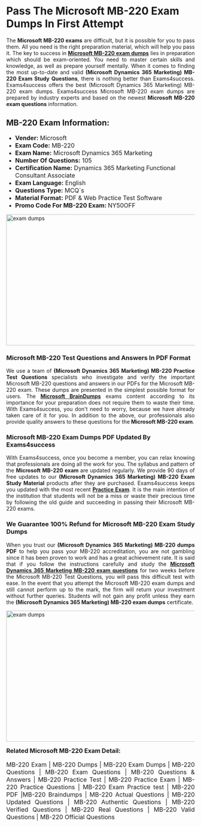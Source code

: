 <h1><strong><strong>Pass The Microsoft MB-220 Exam Dumps In First Attempt</strong></strong></h1> <p style="text-align:justify">The <strong>Microsoft MB-220 exams</strong> are difficult, but it is possible for you to pass them. All you need is the right preparation material, which will help you pass it. The key to success in <a href="https://www.exams4success.com/microsoft/mb-220-pdf-exam-dumps"><strong>Microsoft MB-220 exam dumps</strong></a> lies in preparation which should be exam-oriented. You need to master certain skills and knowledge, as well as prepare yourself mentally. When it comes to finding the most up-to-date and valid <strong>(Microsoft Dynamics 365 Marketing) MB-220 Exam Study Questions</strong>, there is nothing better than Exams4success. Exams4success offers the best (Microsoft Dynamics 365 Marketing) MB-220 exam dumps. Exams4success Microsoft MB-220 exam dumps are prepared by industry experts and based on the newest <strong>Microsoft MB-220 exam questions</strong> information.</p> <h2><strong><strong>MB-220 Exam Information:</strong></strong></h2> <ul> <li><span style="font-size:16px"><strong>Vender:</strong> Microsoft</span></li> <li><span style="font-size:16px"><strong>Exam Code:</strong> MB-220</span></li> <li><span style="font-size:16px"><strong>Exam Name:</strong> Microsoft Dynamics 365 Marketing</span></li> <li><span style="font-size:16px"><strong>Number Of Questions:</strong> 105</span></li> <li><span style="font-size:16px"><strong>Certification Name:</strong> Dynamics 365 Marketing Functional Consultant Associate</span></li> <li><span style="font-size:16px"><strong>Exam Language:</strong> English</span></li> <li><span style="font-size:16px"><strong>Questions Type:</strong> MCQ`s</span></li> <li><span style="font-size:16px"><strong>Material Format:</strong> PDF & Web Practice Test Software</span></li> <li><span style="font-size:16px"><strong>Promo Code For MB-220 Exam: </strong>NY50OFF</span></li> </ul> <p><a href="https://www.exams4success.com/microsoft/mb-220-pdf-exam-dumps" rel="no-follow"><img alt="exam dumps" src="https://www.certcollections.com/uploads/content/infrist1.png" style="height:350px; width:750px" /></a></p> <h3><strong>Microsoft MB-220 Test Questions and Answers In PDF Format</strong></h3> <p style="text-align:justify">We use a team of <strong>(Microsoft Dynamics 365 Marketing) MB-220 Practice Test Questions</strong> specialists who investigate and verify the important Microsoft MB-220 questions and answers in our PDFs for the Microsoft MB-220 exam. These dumps are presented in the simplest possible format for users. The <a href="https://www.exams4success.com/microsoft-exam-dumps"><strong>Microsoft BrainDumps</strong></a> exams content according to its importance for your preparation does not require them to waste their time. With Exams4success, you don't need to worry, because we have already taken care of it for you. In addition to the above, our professionals also provide quality answers to these questions for the<strong> Microsoft MB-220 exam</strong>.</p> <h3><strong> Microsoft MB-220 Exam Dumps PDF Updated By Exams4success</strong></h3> <p style="text-align:justify">With Exams4success, once you become a member, you can relax knowing that professionals are doing all the work for you. The syllabus and pattern of the <strong>Microsoft MB-220 exam </strong>are updated regularly. We provide 90 days of free updates to our <strong>(Microsoft Dynamics 365 Marketing) MB-220 Exam Study Material</strong> products after they are purchased. Exams4success keeps you updated with the most recent <a href="https://www.exams4success.com/"><strong>Practice Exam</strong></a>. It is the main intention of the institution that students will not be a miss or waste their precious time by following the old guide and succeeding in passing their Microsoft MB-220 exams.</p> <h3 style="text-align:justify"><strong>We Guarantee 100% Refund for Microsoft MB-220 Exam Study Dumps</strong></h3> <p style="text-align:justify">When you trust our <strong>(Microsoft Dynamics 365 Marketing) MB-220 dumps PDF</strong> to help you pass your MB-220 accreditation, you are not gambling since it has been proven to work and has a great achievement rate. It is said that if you follow the instructions carefully and study the <a href="https://www.exams4success.com/microsoft/mb-220-pdf-exam-dumps"><strong>Microsoft Dynamics 365 Marketing MB-220 exam questions</strong></a> for two weeks before the Microsoft MB-220 Test Questions, you will pass this difficult test with ease. In the event that you attempt the Microsoft MB-220 exam dumps and still cannot perform up to the mark, the firm will return your investment without further queries. Students will not gain any profit unless they earn the <strong>(Microsoft Dynamics 365 Marketing) MB-220 exam dumps</strong> certificate.</p> <p style="text-align:justify"><a href="https://www.exams4success.com/microsoft/mb-220-pdf-exam-dumps" rel="no-follow"><img alt="exam dumps" src="https://www.certcollections.com/uploads/content/free_demo1.png" style="height:350px; width:750px" /></a></p> <p style="text-align:justify"><span style="font-size:16px"><strong>Related Microsoft MB-220 Exam Detail:</strong></span><br /> <br /> <span style="font-size:16px">MB-220 Exam | MB-220 Dumps | MB-220 Exam Dumps | MB-220 Questions | MB-220 Exam Questions | MB-220 Questions & Answers | MB-220 Practice Test | MB-220 Practice Exam | MB-220 Practice Questions | MB-220 Exam Practice test | MB-220 PDF |MB-220 Braindumps | MB-220 Actual Questions | MB-220 Updated Questions | MB-220 Authentic Questions | MB-220 Verified Questions | MB-220 Real Questions | MB-220 Valid Questions | MB-220 Official Questions</span></p>
